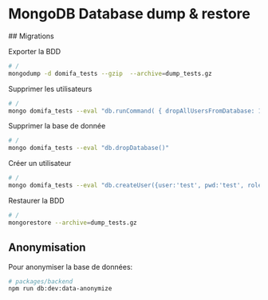 # MongoDB Database dump & restore

## Migrations

Exporter la BDD

```bash
# /
mongodump -d domifa_tests --gzip  --archive=dump_tests.gz
```

Supprimer les utilisateurs

```bash
# /
mongo domifa_tests --eval "db.runCommand( { dropAllUsersFromDatabase: 1, writeConcern: { w: 'majority' } } )"
```

Supprimer la base de donnée

```bash
# /
mongo domifa_tests --eval "db.dropDatabase()"
```

Créer un utilisateur

```bash
# /
mongo domifa_tests --eval "db.createUser({user:'test', pwd:'test', roles:[{role:'readWrite', db:'domifa_tests'}] });"
```

Restaurer la BDD

```bash
# /
mongorestore --archive=dump_tests.gz
```

## Anonymisation

Pour anonymiser la base de données:

```bash
# packages/backend
npm run db:dev:data-anonymize
```
